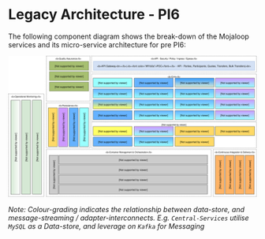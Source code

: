 # Legacy Architecture - PI6

The following component diagram shows the break-down of the Mojaloop services and its micro-service architecture for pre PI6:

![Mojaloop Architecture Overview PI6](../../.gitbook/assets/Arch-Mojaloop-overview-PI6.svg)

_Note: Colour-grading indicates the relationship between data-store, and message-streaming / adapter-interconnects. E.g. `Central-Services` utilise `MySQL` as a Data-store, and leverage on `Kafka` for Messaging_

